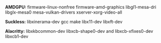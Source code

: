 **AMDGPU:** firmware-linux-nonfree firmware-amd-graphics libgl1-mesa-dri libglx-mesa0 mesa-vulkan-drivers xserver-xorg-video-all

**Suckless:** libxinerama-dev gcc make libx11-dev libxft-dev

**Alacritty:** libxkbcommon-dev libxcb-shape0-dev and libxcb-xfixes0-dev libxcb1-dev